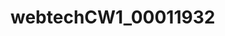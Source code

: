 # webtechCW1_00011932
<!-- 1.introduction

This is a Hospital website.
on this website, users can get information about the hospital and the doctors who work there. Users may leave their suggestions and complaints on the website.

the website includes 6 different pages. 
these are "Home", "About", "Doctors", "BMI test", "COVID-19", "Contact" pages.
Main home page includes breef information about hospital its' picture, and hospital location and there are social icons for other platforms(insta, facebook, youtube).

on BMI test page, users can calculate their body mass index, to do this I used javascript and also I gave breef information about Body mass index.

2.images

I used pexels.com images for my website, pexels.com free and open source website. 


3.Github link
https://github.com/00011932/webtechCW1_00011932


4.website link 
https://00011932.github.io/webtechCW1_00011932/ -->
